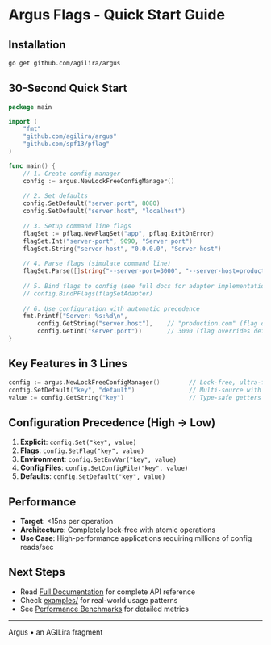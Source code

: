 # Argus Flags - Quick Start Guide

## Installation

```bash
go get github.com/agilira/argus
```

## 30-Second Quick Start

```go
package main

import (
    "fmt"
    "github.com/agilira/argus"
    "github.com/spf13/pflag"
)

func main() {
    // 1. Create config manager
    config := argus.NewLockFreeConfigManager()
    
    // 2. Set defaults
    config.SetDefault("server.port", 8080)
    config.SetDefault("server.host", "localhost")
    
    // 3. Setup command line flags
    flagSet := pflag.NewFlagSet("app", pflag.ExitOnError)
    flagSet.Int("server-port", 9090, "Server port")
    flagSet.String("server-host", "0.0.0.0", "Server host")
    
    // 4. Parse flags (simulate command line)
    flagSet.Parse([]string{"--server-port=3000", "--server-host=production.com"})
    
    // 5. Bind flags to config (see full docs for adapter implementation)
    // config.BindPFlags(flagSetAdapter)
    
    // 6. Use configuration with automatic precedence
    fmt.Printf("Server: %s:%d\n", 
        config.GetString("server.host"),    // "production.com" (flag overrides default)
        config.GetInt("server.port"))       // 3000 (flag overrides default)
}
```

## Key Features in 3 Lines

```go
config := argus.NewLockFreeConfigManager()        // Lock-free, ultra-fast
config.SetDefault("key", "default")               // Multi-source with precedence  
value := config.GetString("key")                  // Type-safe getters (<15ns)
```

## Configuration Precedence (High → Low)

1. **Explicit**: `config.Set("key", value)`
2. **Flags**: `config.SetFlag("key", value)` 
3. **Environment**: `config.SetEnvVar("key", value)`
4. **Config Files**: `config.SetConfigFile("key", value)`
5. **Defaults**: `config.SetDefault("key", value)`

## Performance

- **Target**: <15ns per operation
- **Architecture**: Completely lock-free with atomic operations
- **Use Case**: High-performance applications requiring millions of config reads/sec

## Next Steps

- Read [Full Documentation](flags.md) for complete API reference
- Check [examples/](../examples/) for real-world usage patterns
- See [Performance Benchmarks](../cmd/pure-benchmark/) for detailed metrics

---

Argus • an AGILira fragment
